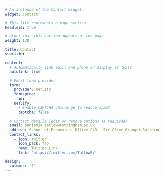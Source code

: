 ```yaml
---
# An instance of the Contact widget.
widget: contact

# This file represents a page section.
headless: true

# Order that this section appears on the page.
weight: 130

title: Contact
subtitle:

content:
  # Automatically link email and phone or display as text?
  autolink: true

  # Email form provider
  form:
    provider: netlify
    formspree:
      id:
    netlify:
      # Enable CAPTCHA challenge to reduce spam?
      captcha: false

  # Contact details (edit or remove options as required)
  email: benjamin.tatlow@nottingham.ac.uk
  address: School of Economics. Office C43 - Sir Clive Granger Building, University Park. University of Nottingham, Nottingham NG7 2RD
  contact_links:
    - icon: twitter
      icon_pack: fab
      name: Twitter Link
      link: 'https://twitter.com/TatlowB/'

design:
  columns: '2'
---
```

